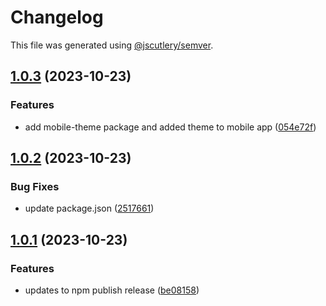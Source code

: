 # Changelog

This file was generated using [@jscutlery/semver](https://github.com/jscutlery/semver).

## [1.0.3](https://github.com/jbabin91/react-monorepo-starter/compare/web-theme-1.0.2...web-theme-1.0.3) (2023-10-23)

### Features

- add mobile-theme package and added theme to mobile app ([054e72f](https://github.com/jbabin91/react-monorepo-starter/commit/054e72f8baa2db67582919552e7efa54ff1b1945))

## [1.0.2](https://github.com/jbabin91/react-monorepo-starter/compare/web-theme-1.0.1...web-theme-1.0.2) (2023-10-23)

### Bug Fixes

- update package.json ([2517661](https://github.com/jbabin91/react-monorepo-starter/commit/251766192b29d7cbb68500c2afacd0b253dad107))

## [1.0.1](https://github.com/jbabin91/react-monorepo-starter/compare/web-theme-1.1.0-rc.3...web-theme-1.0.1) (2023-10-23)

### Features

- updates to npm publish release ([be08158](https://github.com/jbabin91/react-monorepo-starter/commit/be081580858c9a508bc5ff00c6cb55969a902a43))
